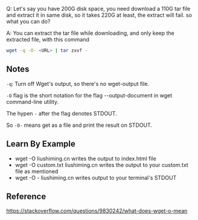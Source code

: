 [//title]: (extract-file-while-downloading-to-save-space)
[//englishtitle]: (extract-file-while-downloading-to-save-space)
[//category]: (wget,linux,snippet)
[//tags]: (wget,linux,snippet)
[//createtime]: (20220304)
[//updatetime]: (20220304)

Q: Let's say you have 200G disk space, you need download a 110G tar file and extract it in same disk, so it takes 220G at least, the extract will fail. so what you can do?

A: You can extract the tar file while downloading, and only keep the extracted file, with this command

```bash
wget -q -O- <URL> | tar zxvf -
```

## Notes

`-q`: Turn off Wget's output, so there's no wget-output file.

`-O` flag is the short notation for the flag --output-document in wget command-line utility.

The hypen `-` after the flag denotes STDOUT.

So `-O-` means get as a file and print the result on STDOUT.

## Learn By Example

- wget -O liushiming.cn writes the output to index.html file
- wget -O custom.txt liushiming.cn writes the output to your custom.txt file as mentioned
- wget -O - liushiming.cn writes output to your terminal's STDOUT

## Reference

https://stackoverflow.com/questions/9830242/what-does-wget-o-mean

